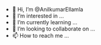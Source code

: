 - 👋 Hi, I’m @AnilkumarEllamla
- 👀 I’m interested in ...
- 🌱 I’m currently learning ...
- 💞️ I’m looking to collaborate on ...
- 📫 How to reach me ...

<!---
AnilkumarEllamla/AnilkumarEllamla is a ✨ special ✨ repository because its `README.md` (this file) appears on your GitHub profile.
You can click the Preview link to take a look at your changes.
--->
